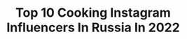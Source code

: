 ---
title: Top 10 Cooking Instagram Influencers In Russia In 2022
description: >-
  Find top cooking Instagram influencers in Russia in 2022. Most popular hashtags: #foodstagram #manicure #sourdoughchallah.
platform: Instagram
hits: 114
text_top: Analyze the best Instagram profiles on inBeat.
text_bottom: Our platform holds 114 Instagram influencers like this in Russia for you to connect with.
profiles:
  - username: "lissakiri"
    fullname: >-
      Elizaveta Kirichenko
    bio: >-
      Just do things that I love and do it my best.. Cooking is my love, photography is my passion&traveling-my life.
    location: "Russia"
    followers: 25649
    engagement: 746
    commentsToLikes: 0.050775
    id: ck6tylnll4gpx0j717onm16cq
    verified: false
    hashtags: ""
  - username: "letfinn"
    fullname: >-
      ANDREW ABROSIMOV
    bio: >-
      the guy who creates art from saint p. I photograph, cooking, movie, workouts @rij_me Contact me: oneandrewcoop@gmail.com последнее:
    location: "Russia"
    followers: 10615
    engagement: 359
    commentsToLikes: 0.010887
    id: ck5c1cppwuwq80i112qst7ee4
    verified: false
    hashtags: ""
  - username: "oldfashionedbaker"
    fullname: >-
      
    bio: >-
      Простая домашняя выпечка на каждый день. Санкт-Петербург / Home cooking everyday Saint Petersburg, Russia 🍞🍰
    location: "Russia"
    followers: 4758
    engagement: 1989
    commentsToLikes: 0.254034
    id: ck13bqcdrwo680i19ru4lyt55
    verified: false
    hashtags: "#challahgram, #piecrust, #sourdoughbread, #homemadepiecrust"
  - username: "la_torte"
    fullname: >-
      YULIA IVANOVA, Moscow
    bio: >-
      ☝️ГлавнаЯ по тортикам ☝️Серебряный призер Чемпионата России по кондитерскому искусству CookingChef со скидкой ⬇️⬇️⬇️
    location: "Russia"
    followers: 78732
    engagement: 238
    commentsToLikes: 0.140994
    id: ck55miy3942c80i11sj3sosi5
    verified: false
    hashtags: "#weddingcake, #cakedisign, #cupcakeproject, #ganachedechocolate"
  - username: "zaika_rublevka"
    fullname: >-
      🥇РЕСТОРАТОР | CHEF 👩🏼‍🍳
    bio: >-
      Работаю в ресторанном бизнесе 15 лет ⠀ Провожу кулинарные курсы каждую неделю🍽 Обучаю как новичков, так и профи 🥑 @amor_cooking_school
    location: "Russia"
    followers: 102760
    engagement: 212
    commentsToLikes: 0.137414
    id: ck6u3z3jv0q450j719dyurpk1
    verified: false
    hashtags: ""
  - username: "yanychka07"
    fullname: >-
      My personal beauty blog💄❤
    bio: >-
      Blogger Яна, по немногу обо всем🤗 И кулинар любитель🧁 Cooperation ➡yanychka07@yandex.ru 💌 My cooking blog🧁 @prosto_and_bistro ➡️
    location: "Russia"
    followers: 92028
    engagement: 90
    commentsToLikes: 0.067721
    id: ck5c9sypuc29e0i11ofryiqvu
    verified: false
    hashtags: "#faberlic, #drpierrericaud, #faberlicnew, #faberlicinfluencer"
  - username: "best_womens.ideas"
    fullname: >-
      best_womens.ideas
    bio: >-
      💡Лучшие идеи маникюра💅 макияжа💄 прически💇лайфхаки💡 Также подписывайтесь Идеи маникюра @best_manicure.ideas Идеи рецептов @best_cooking.ideas
    location: "Russia"
    followers: 22331
    engagement: 139
    commentsToLikes: 0.152169
    id: ck0txuq35kij80i19fpso3qnu
    verified: false
    hashtags: "#manicure"
  - username: "best_manicure.ideas"
    fullname: >-
      💅  МАНИКЮР 💅 ДИЗАЙН 💅 ИДЕИ  💅
    bio: >-
      Идеи макияжа 💄 @best_womens.ideas 💅 Идеи рецептов🌮 @best_cooking.ideas🍱 🔊Реклама 🌐 в ДИРЕКТ.📲 ⚠️Телеграмм⬇️⬇️⬇️
    location: "Russia"
    followers: 280425
    engagement: 108
    commentsToLikes: 0.012635
    id: ck0txuqe5kilq0i19wl1szyis
    verified: false
    hashtags: "#manicure"
  - username: "saharisha"
    fullname: >-
      Irina Meliukh
    bio: >-
      Food photographer, готовлю и снимаю еду для кулинарных сайтов, книг и журналов 🍴Бренд-амбассадор Kenwood Cooking Chef (промокод для покупки saharisha)
    location: "Russia"
    followers: 103006
    engagement: 275
    commentsToLikes: 0.016844
    id: ck5zikmudfvx00i14kwyp2py6
    verified: false
    hashtags: "#fig, #raspberries, #foodblog, #raspberry"
  - username: "cooking_with_m_"
    fullname: >-
      💜𝑀𝒶𝓇𝒾💜
    bio: >-
      🍬Меня зовут Марианна 🍬В STORIES интересно💥 🍬Сотр-во 📩 @pr.cooking_with_m_ В борьбе между сердцем и головой в конце концов побеждает желудок⚜️
    location: "Russia"
    followers: 219483
    engagement: 131
    commentsToLikes: 0.022699
    id: ck6tsld2w5f8f0j71lkqvf2bz
    verified: false
    hashtags: ""
---